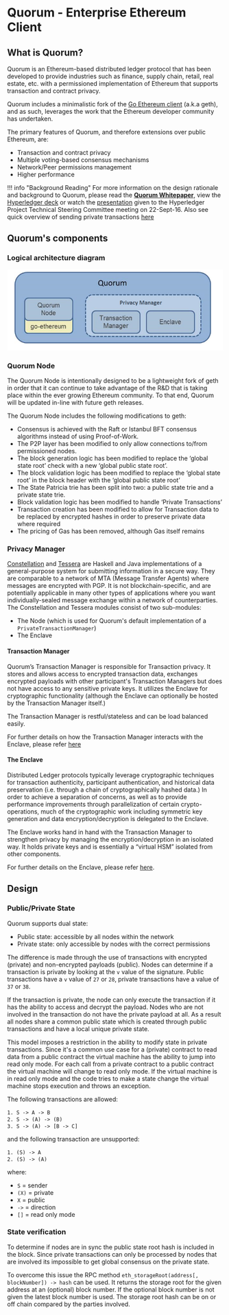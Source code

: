 # Quorum -  Enterprise Ethereum Client

## What is Quorum?
Quorum is an Ethereum-based distributed ledger protocol that has been developed to provide industries such as finance, supply chain, retail, real estate, etc. with a permissioned implementation of Ethereum that supports transaction and contract privacy.  

Quorum includes a minimalistic fork of the [Go Ethereum client](https://github.com/ethereum/go-ethereum) (a.k.a geth), and as such, leverages the work that the Ethereum developer community has undertaken.  
 
The primary features of Quorum, and therefore extensions over public Ethereum, are:

* Transaction and contract privacy
* Multiple voting-based consensus mechanisms
* Network/Peer permissions management
* Higher performance

!!! info "Background Reading"
    For more information on the design rationale and background to Quorum, please read the [**Quorum Whitepaper**](https://github.com/jpmorganchase/quorum/blob/master/docs/Quorum%20Whitepaper%20v0.2.pdf), view the [Hyperledger deck](https://drive.google.com/open?id=0B8rVouOzG7cOeHo0M2ZBejZTdGs) or watch the [presentation](https://drive.google.com/open?id=0B8rVouOzG7cOcDg4UkxqdTBacm8) given to the Hyperledger Project Technical Steering Committee meeting on 22-Sept-16. Also see quick overview of sending private transactions [here](https://vimeo.com/user5833792/review/210456729/8f70cfaaa5)

## Quorum's components
### Logical architecture diagram
![](Quorum%20Design.png)

### Quorum Node
The Quorum Node is intentionally designed to be a lightweight fork of geth in order that it can continue to take advantage of the R&D that is taking place within the ever growing Ethereum community.  To that end, Quorum will be updated in-line with future geth releases.

The Quorum Node includes the following modifications to geth:

 * Consensus is achieved with the Raft or Istanbul BFT consensus algorithms instead of using Proof-of-Work.
 * The P2P layer has been modified to only allow connections to/from permissioned nodes.
 * The block generation logic has been modified to replace the ‘global state root’ check with a new ‘global public state root’.
 * The block validation logic has been modified to replace the ‘global state root’ in the block header with the ‘global public state root’
 * The State Patricia trie has been split into two: a public state trie and a private state trie.
 * Block validation logic has been modified to handle ‘Private Transactions’
 * Transaction creation has been modified to allow for Transaction data to be replaced by encrypted hashes in order to preserve private data where required
 * The pricing of Gas has been removed, although Gas itself remains

### Privacy Manager
[Constellation](Privacy/Constellation/Constellation) and [Tessera](Privacy/Tessera/Tessera) are Haskell and Java implementations of a general-purpose system for submitting information in a secure way. They are comparable to a network of MTA (Message Transfer Agents) where messages are encrypted with PGP. It is not blockchain-specific, and are potentially applicable in many other types of applications where you want individually-sealed message exchange within a network of counterparties. The Constellation and Tessera modules consist of two sub-modules: 

* The Node (which is used for Quorum's default implementation of a `PrivateTransactionManager`) 
* The Enclave


#### Transaction Manager
Quorum’s Transaction Manager is responsible for Transaction privacy.  It stores and allows access to encrypted transaction data, exchanges encrypted payloads with other participant's Transaction Managers but does not have access to any sensitive private keys. It utilizes the Enclave for cryptographic functionality (although the Enclave can optionally be hosted by the Transaction Manager itself.)

The Transaction Manager is restful/stateless and can be load balanced easily.

For further details on how the Transaction Manager interacts with the Enclave, please refer [here](Privacy/Tessera/Tessera%20Services/Transaction%20Manager)

#### The Enclave

Distributed Ledger protocols typically leverage cryptographic techniques for transaction authenticity, participant authentication, and historical data preservation (i.e. through a chain of cryptographically hashed data.)  In order to achieve a separation of concerns, as well as to provide performance improvements through parallelization of certain crypto-operations, much of the cryptographic work including symmetric key generation and data encryption/decryption is delegated to the Enclave.  

The Enclave works hand in hand with the Transaction Manager to strengthen privacy by managing the encryption/decryption in an isolated way.  It holds private keys and is essentially a “virtual HSM” isolated from other components.

For further details on the Enclave, please refer [here](Privacy/Tessera/Tessera%20Services/Enclave).

## Design
### Public/Private State

Quorum supports dual state:

- Public state: accessible by all nodes within the network
- Private state: only accessible by nodes with the correct permissions

The difference is made through the use of transactions with encrypted (private) and non-encrypted payloads (public).
Nodes can determine if a transaction is private by looking at the `v` value of the signature.
Public transactions have a `v` value of `27` or `28`, private transactions have a value of `37` or `38`.

If the transaction is private, the node can only execute the transaction if it has the ability to access and decrypt the payload. Nodes who are not involved in the transaction do not have the private payload at all. As a result all nodes share a common public state which is created through public transactions and have a local unique private state.

This model imposes a restriction in the ability to modify state in private transactions.
Since it's a common use case for a (private) contract to read data from a public contract the virtual machine has the ability to jump into read only mode.
For each call from a private contract to a public contract the virtual machine will change to read only mode.
If the virtual machine is in read only mode and the code tries to make a state change the virtual machine stops execution and throws an exception.

The following transactions are allowed:

```
1. S -> A -> B
2. S -> (A) -> (B)
3. S -> (A) -> [B -> C]
```

and the following transaction are unsupported:

```
1. (S) -> A
2. (S) -> (A)
```

where:
- `S` = sender
- `(X)` = private
- `X` = public
- `->` = direction
- `[]` = read only mode

### State verification

To determine if nodes are in sync the public state root hash is included in the block.
Since private transactions can only be processed by nodes that are involved its impossible to get global consensus on the private state.

To overcome this issue the RPC method `eth_storageRoot(address[, blockNumber]) -> hash` can be used.
It returns the storage root for the given address at an (optional) block number.
If the optional block number is not given the latest block number is used.
The storage root hash can be on or off chain compared by the parties involved.
